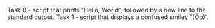 Task 0 - script that prints “Hello, World”, followed by a new line to the standard output.
Task 1 - script that displays a confused smiley "(Ôo)'.
